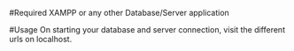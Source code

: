 #Required
XAMPP or any other Database/Server application 

#Usage
On starting your database and server connection, visit the different urls on localhost.